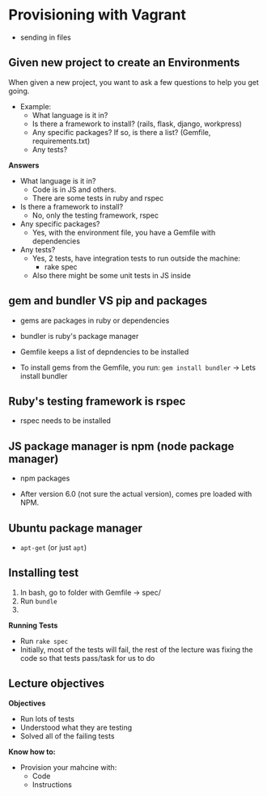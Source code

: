 # Provisioning with Vagrant
- sending in files

## Given new project to create an Environments
When given a new project, you want to ask a few questions to help you get going. 
- Example:
  - What language is it in?
  - Is there a framework to install? (rails, flask, django, workpress)
  - Any specific packages? If so, is there a list? (Gemfile, requirements.txt)
  - Any tests?

**Answers**
- What language is it in?
  - Code is in JS and others.
  - There are some tests in ruby and rspec
- Is there a framework to install?
  - No, only the testing framework, rspec
- Any specific packages?
  - Yes, with the environment file, you have a Gemfile with dependencies
- Any tests?
  - Yes, 2 tests, have integration tests to run outside the machine:
    - rake spec
  - Also there might be some unit tests in JS inside


## gem and bundler VS pip and packages
- gems are packages in ruby or dependencies
- bundler is ruby's package manager

- Gemfile keeps a list of depndencies to be installed

- To install gems from the Gemfile, you run: `gem install bundler`
-> Lets install bundler

## Ruby's testing framework is rspec
- rspec needs to be installed

## JS package manager is npm (node package manager)
- npm packages

- After version 6.0 (not sure the actual version), comes pre loaded with NPM.

## Ubuntu package manager
- `apt-get` (or just `apt`)

## Installing test
1. In bash, go to folder with Gemfile -> spec/
2. Run `bundle` 
3. 
**Running Tests**
- Run `rake spec`
- Initially, most of the tests will fail, the rest of the lecture was fixing the code so that tests pass/task for us to do

## Lecture objectives
**Objectives**
- Run lots of tests
- Understood what they are testing
- Solved all of the failing tests

**Know how to:**
- Provision your mahcine with:
  - Code
  - Instructions